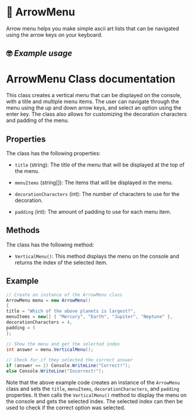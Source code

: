 # 📰 **ArrowMenu**
Arrow menu helps you make simple ascii art lists that can be navigated using the arrow keys on your keyboard.


## 🤓 *Example usage*

# ArrowMenu Class documentation

This class creates a vertical menu that can be displayed on the console, with a title and multiple menu items. The user can navigate through the menu using the up and down arrow keys, and select an option using the enter key. The class also allows for customizing the decoration characters and padding of the menu. 

## Properties

The class has the following properties:

- `title` (string): The title of the menu that will be displayed at the top of the menu.

- `menuItems` (string[]): The items that will be displayed in the menu.

- `decorationCharacters` (int): The number of characters to use for the decoration.

- `padding` (int): The amount of padding to use for each menu item.

## Methods

The class has the following method:

- `VerticalMenu()`: This method displays the menu on the console and returns the index of the selected item.

## Example
```cs
// Create an instance of the ArrowMenu class
ArrowMenu menu = new ArrowMenu()
{
title = "Which of the above planets is largest?",
menuItems = new[] { "Mercury", "Earth", "Jupiter", "Neptune" },
decorationCharacters = 4,
padding = 5
};

// Show the menu and get the selected index
int answer = menu.VerticalMenu();

// Check for if they selected the correct answer
if (answer == 2) Console.WriteLine("Correct!");
else Console.WriteLine("Incorrect!");
```
Note that the above example code creates an instance of the `ArrowMenu` class and sets the `title`, `menuItems`, `decorationCharacters`, and `padding` properties. It then calls the `VerticalMenu()` method to display the menu on the console and gets the selected index. The selected index can then be used to check if the correct option was selected.
